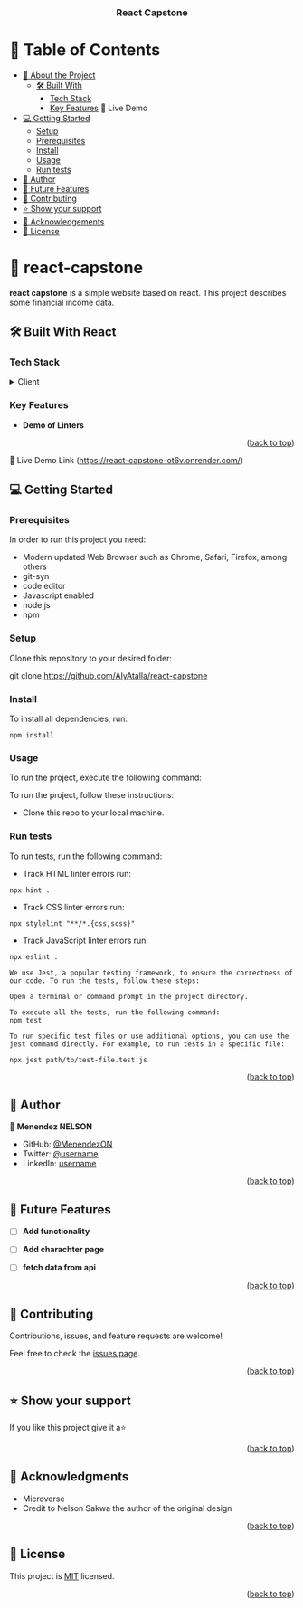 <a name="readme-top"></a>

<div align="center">

  <h3><b> React Capstone </b></h3>

</div>



# 📗 Table of Contents

- [📖 About the Project](#about-project)
  - [🛠 Built With](#built-with)
    - [Tech Stack](#tech-stack)
    - [Key Features](#key-features)
    🚀 Live Demo
- [💻 Getting Started](#getting-started)
  - [Setup](#setup)
  - [Prerequisites](#prerequisites)
  - [Install](#install)
  - [Usage](#usage)
  - [Run tests](#run-tests)
- [👥 Author](#author)
- [🔭 Future Features](#future-features)
- [🤝 Contributing](#contributing)
- [⭐️ Show your support](#support)
- [🙏 Acknowledgements](#acknowledgements)
- [📝 License](#license)

# 📖 react-capstone <a name="about-project"></a>

**react capstone** is a simple website based on react. This project describes some financial income data.

## 🛠 Built With <a name="built-with"> React </a>

### Tech Stack <a name="tech-stack"></a>

<details>
  <summary>Client</summary>
  <ul>
    <li><a href="https://www.w3schools.com/html/">HTML</a></li>
    <li><a href="https://www.w3schools.com/css/">css</a></li>
    <li><a href="https://www.w3schools.com/Javascript/">Javascript</a></li>
  </ul>
</details>


### Key Features <a name="key-features"></a>

- **Demo of Linters**


<p align="right">(<a href="#readme-top">back to top</a>)</p>


🚀 Live Demo Link (https://react-capstone-ot6v.onrender.com/)


<!-- GETTING STARTED -->

## 💻 Getting Started <a name="getting-started"></a>

### Prerequisites

In order to run this project you need:

- Modern updated Web Browser such as Chrome, Safari, Firefox, among others
- git-syn 
- code editor
- Javascript enabled
- node js
- npm

### Setup

Clone this repository to your desired folder:

git clone https://github.com/AlyAtalla/react-capstone
### Install

To install all dependencies, run:
```
npm install
```

### Usage

To run the project, execute the following command:

To run the project, follow these instructions:

- Clone this repo to your local machine.

### Run tests

To run tests, run the following command:

- Track HTML linter errors run:
```
npx hint .
```
- Track CSS linter errors run:
```
npx stylelint "**/*.{css,scss}"
```
- Track JavaScript linter errors run:
```
npx eslint .

We use Jest, a popular testing framework, to ensure the correctness of our code. To run the tests, follow these steps:

Open a terminal or command prompt in the project directory.

To execute all the tests, run the following command:
npm test

To run specific test files or use additional options, you can use the jest command directly. For example, to run tests in a specific file:

npx jest path/to/test-file.test.js
```

<p align="right">(<a href="#readme-top">back to top</a>)</p>

<!-- AUTHOR -->

## 👥 Author <a name="author"></a>

👤 **Menendez NELSON**

- GitHub: [@MenendezON](https://github.com/MenendezON)
- Twitter: [@username](https://twitter.com/menendezon)
- LinkedIn: [username](https://linkedin.com/in/menendezon)


<p align="right">(<a href="#readme-top">back to top</a>)</p>



## 🔭 Future Features <a name="future-features"></a>

- [ ] **Add functionality**
- [ ] **Add charachter page**
- [ ] **fetch data from api**


<p align="right">(<a href="#readme-top">back to top</a>)</p>




## 🤝 Contributing <a name="contributing"></a>

Contributions, issues, and feature requests are welcome!


Feel free to check the [issues page](https://github.com/MenendezON/react-capstone/issues).

<p align="right">(<a href="#readme-top">back to top</a>)</p>

<!-- SUPPORT -->

## ⭐️ Show your support <a name="support"></a>

If you like this project give it a⭐️

<p align="right">(<a href="#readme-top">back to top</a>)</p>

<!-- ACKNOWLEDGEMENTS -->

## 🙏 Acknowledgments <a name="acknowledgements"></a>

- Microverse 
- Credit to Nelson Sakwa the author of the original design

<p align="right">(<a href="#readme-top">back to top</a>)</p>


<!-- LICENSE -->

## 📝 License <a name="license"></a>

This project is [MIT](./LICENSE) licensed.

<p align="right">(<a href="#readme-top">back to top</a>)</p>
